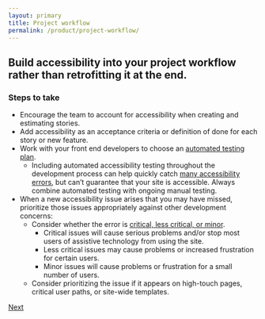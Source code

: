 ```yaml
---
layout: primary
title: Project workflow
permalink: /product/project-workflow/
---
```


## Build accessibility into your project workflow rather than retrofitting it at the end.

### Steps to take
- Encourage the team to account for accessibility when creating and estimating stories.
- Add accessibility as an acceptance criteria or definition of done for each story or new feature.
- Work with your front end developers to choose an [automated testing plan](/front-end/automated-testing/).
  - Including automated accessibility testing throughout the development process can help quickly catch [many accessibility errors](https://accessibility.blog.gov.uk/2017/02/24/what-we-found-when-we-tested-tools-on-the-worlds-least-accessible-webpage/), but can’t guarantee that your site is accessible. Always combine automated testing with ongoing manual testing.
- When a new accessibility issue arises that you may have missed, prioritize those issues appropriately against other development concerns:
  - Consider whether the error is [critical, less critical, or minor](https://pages.18f.gov/accessibility/checklist/).
    - Critical issues will cause serious problems and/or stop most users of assistive technology from using the site.
    - Less critical issues may cause problems or increased frustration for certain users.
    - Minor issues will cause problems or frustration for a small number of users.
  - Consider prioritizing the issue if it appears on high-touch pages, critical user paths, or site-wide templates.

<a class="usa-button button-next" href="{{ site.baseurl }}/product/final-review/">
  Next <i class="fa fa-chevron-right" aria-hidden="true"></i>
</a>
